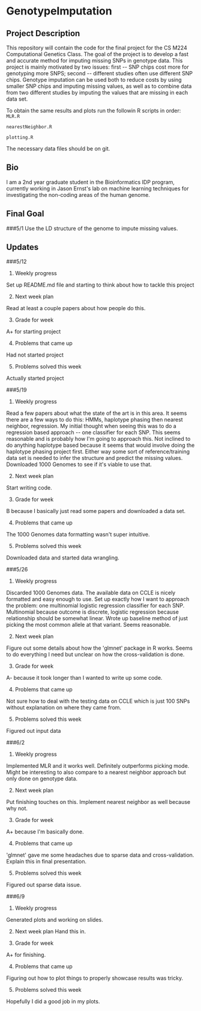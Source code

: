 # GenotypeImputation

## Project Description

This repository will contain the code for the final project for the CS M224 Computational Genetics Class. The goal of the project is to develop a fast and accurate method for imputing missing SNPs in genotype data. This project is mainly motivated by two issues: first -- SNP chips cost more for genotyping more SNPS; second -- different studies often use different SNP chips. Genotype imputation can be used both to reduce costs by using smaller SNP chips and imputing missing values, as well as to combine data from two different studies by imputing the values that are missing in each data set.

To obtain the same results and plots run the followin R scripts in order:
`MLR.R`

`nearestNeighbor.R`

`plotting.R`

The necessary data files should be on git.

## Bio

I am a 2nd year graduate student in the Bioinformatics IDP program, currently working in Jason Ernst's lab on machine learning techniques for investigating the non-coding areas of the human genome. 

## Final Goal
###5/1 
Use the LD structure of the genome to impute missing values.

## Updates

###5/12
1. Weekly progress

Set up README.md file and starting to think about how to tackle this project

2. Next week plan

Read at least a couple papers about how people do this.

3. Grade for week

A+ for starting project

4. Problems that came up

Had not started project

5. Problems solved this week

Actually started project

###5/19
1. Weekly progress

Read a few papers about what the state of the art is in this area. It seems there are a few ways to do this: HMMs, haplotype phasing then nearest neighbor, regression. My initial thought when seeing this was to do a regression based approach -- one classifier for each SNP. This seems reasonable and is probably how I'm going to approach this. Not inclined to do anything haplotype based because it seems that would involve doing the haplotype phasing project first. Either way some sort of reference/training data set is needed to infer the structure and predict the missing values. Downloaded 1000 Genomes to see if it's viable to use that.

2. Next week plan

Start writing code.

3. Grade for week

B because I basically just read some papers and downloaded a data set.

4. Problems that came up

The 1000 Genomes data formatting wasn't super intuitive. 

5. Problems solved this week

Downloaded data and started data wrangling.

###5/26
1. Weekly progress

Discarded 1000 Genomes data. The available data on CCLE is nicely formatted and easy enough to use. Set up exactly how I want to approach the problem: one multinomial logistic regression classifier for each SNP. Multinomial because outcome is discrete, logistic regression because relationship should be somewhat linear. Wrote up baseline method of just picking the most common allele at that variant. Seems reasonable.

2. Next week plan

Figure out some details about how the 'glmnet' package in R works. Seems to do everything I need but unclear on how the cross-validation is done.

3. Grade for week

A- because it took longer than I wanted to write up some code.

4. Problems that came up

Not sure how to deal with the testing data on CCLE which is just 100 SNPs without explanation on where they came from.

5. Problems solved this week

Figured out input data

###6/2
1. Weekly progress

Implemented MLR and it works well. Definitely outperforms picking mode. Might be interesting to also compare to a nearest neighbor approach but only done on genotype data. 

2. Next week plan

Put finishing touches on this. Implement nearest neighbor as well because why not.

3. Grade for week

A+ because I'm basically done.

4. Problems that came up

'glmnet' gave me some headaches due to sparse data and cross-validation. Explain this in final presentation.

5. Problems solved this week

Figured out sparse data issue.

###6/9
1. Weekly progress

Generated plots and working on slides.
 
2. Next week plan
Hand this in.

3. Grade for week

A+ for finishing.

4. Problems that came up

Figuring out how to plot things to properly showcase results was tricky.

5. Problems solved this week

Hopefully I did a good job in my plots.
